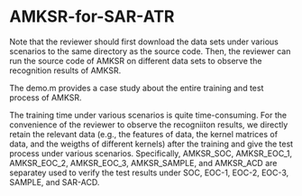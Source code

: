 # AMKSR-for-SAR-ATR

Note that the reviewer should first download the data sets under various scenarios to the same directory as the source code. Then, the reviewer can run the source code of AMKSR on different data sets to observe the recognition results of AMKSR.

The demo.m provides a case study about the entire training and test process of AMKSR. 

The training time under various scenarios is quite time-consuming.  For the convenience of the reviewer to observe the recogniiton results, we directly retain the relevant data (e.g., the features of data, the kernel matrices of data, and the weigths of different kernels) after the training and give the test process under various scenarios. Specifically, AMKSR_SOC, AMKSR_EOC_1, AMKSR_EOC_2, AMKSR_EOC_3, AMKSR_SAMPLE, and AMKSR_ACD are separatey used to verify the test results under SOC, EOC-1, EOC-2, EOC-3, SAMPLE, and SAR-ACD.
